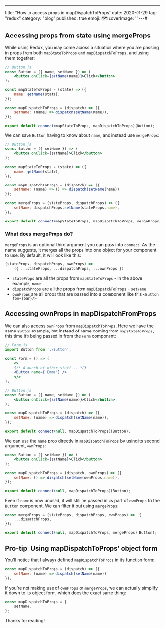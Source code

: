 ---
title: "How to access props in mapDispatchToProps"
date: 2020-01-29
tag: "redux"
category: "blog"
published: true
emoji: 🗺️
coverImage: ''
---# 

## Accessing props from state using mergeProps

While using Redux, you may come across a situation where you are passing in props from both `mapStateToProps` and `mapDispatchToProps`, and using them together:

```jsx
// Button.js
const Button = ({ name, setName }) => (
    <button onClick={setName(name)}>Click</button>
);

const mapStateToProps = (state) => ({
    name: getName(state),
});

const mapDispatchToProps = (dispatch) => ({
    setName: (name) => dispatch(setName(name)),
});

export default connect(mapStateToProps, mapDispatchToProps)(Button); 
```

We can save `Button` having to know about `name`, and instead use `mergeProps`:

```jsx
// Button.js
const Button = ({ setName }) => (
    <button onClick={setName}>Click</button>
);

const mapStateToProps = (state) => ({
    name: getName(state),
});

const mapDispatchToProps = (dispatch) => ({
    setName: (name) => () => dispatch(setName(name))
});

const mergeProps = (stateProps, dispatchProps) => ({
    setName: dispatchProps.setName(stateProps.name),
});

export default connect(mapStateToProps, mapDispatchToProps, mergeProps)(Button); 
```

### What does mergeProps do?
`mergeProps` is an optional third argument you can pass into `connect`. As the name suggests, it merges all the props into one object for your component to use. By default, it will look like this:

```jsx
(stateProps, dispatchProps, ownProps) =>
    ({ ...stateProps, ...dispatchProps, ...ownProps })
```

- `stateProps` are all the props from `mapStateToProps` - in the above example, `name`
- `dispatchProps` are all the props from `mapDispatchToProps` -  `setName`
- `ownProps` are all props that are passed into a component like this  `<Button foo={bar}/>`

## Accessing ownProps in mapDispatchFromProps

We can also access `ownProps` from `mapDispatchToProps`. Here we have the same `Button` example, but instead of name coming from `mapStateToProps`, this time it’s being passed in from the `Form` component:

```jsx
// Form.js
import Button from './Button';

const Form = () => (
    <>
    {/* A bunch of other stuff... */}
    <Button name={'Emma'} />
    </>
);

// Button.js
const Button = ({ name, setName }) => (
    <button onClick={setName(name)}>Click</button>
);

const mapDispatchToProps = (dispatch) => ({
    setName: (name) => dispatch(setName(name)),
});

export default connect(null, mapDispatchToProps)(Button); 
```

We can use the `name` prop directly in `mapDispatchToProps` by using its second argument, `ownProps`:

```jsx
const Button = ({ setName }) => (
    <button onClick={setName}>Click</button>
);

const mapDispatchToProps = (dispatch, ownProps) => ({
    setName: () => dispatch(setName(ownProps.name)),
});

export default connect(null, mapDispatchToProps)(Button); 
```

Even if `name` is now unused, it will still be passed in as part of `ownProps` to the `Button` component. We can filter it out using `mergeProps`:

```jsx
const mergeProps = (stateProps, dispatchProps, ownProps) => ({
    ...dispatchProps,
});

export default connect(null, mapDispatchToProps, mergeProps)(Button); 
```

## Pro-tip: Using mapDispatchToProps’ object form

You’ll notice that I always defined `mapDispatchToProps` in its function form:

```jsx
const mapDispatchToProps = (dispatch) => ({
    setName: (name) => dispatch(setName(name))
});
```

If you’re not making use of `ownProps` or `mergeProps`, we can actually simplify it down to its object form, which does the exact same thing:

```jsx
const mapDispatchToProps = {
    setName,
};
```

Thanks for reading!